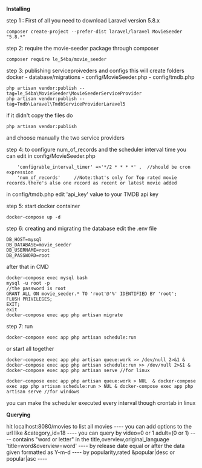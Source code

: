 
**Installing**

step 1 :
First of all you need to download Laravel version 5.8.x 

```
composer create-project --prefer-dist laravel/laravel MovieSeeder "5.8.*"
```


step 2:
require the movie-seeder package through composer 

```
composer require le_54ba/movie_seeder
```
step 3:
publishing serviceproiveders and configs
this will create folders docker - database/migrations - config/MovieSeeder.php - config/tmdb.php
```
php artisan vendor:publish --tag=le_54ba\MovieSeeder\MovieSeederServiceProvider
php artisan vendor:publish --tag=Tmdb\Laravel\TmdbServiceProviderLaravel5
```
if it didn't copy the files do 
```
php artisan vendor:publish
```
and choose manually the two service providers

step 4:
to configure num_of_records and the scheduler interval time you can edit in config/MovieSeeder.php
```
	'configrable_interval_timer' =>'*/2 * * * *' ,  //should be cron expression
	'num_of_records'     //Note:that's only for Top rated movie records.there's also one record as recent or latest movie added
```
in config/tmdb.php edit 'api_key' value to your TMDB api key

step 5:
start docker container 
```
docker-compose up -d
```
step 6:
creating and migrating the database 
edit the .env file 
```
DB_HOST=mysql
DB_DATABASE=movie_seeder
DB_USERNAME=root
DB_PASSWORD=root
```
after that in CMD
```
docker-compose exec mysql bash
mysql -u root -p
//the password is root
GRANT ALL ON movie_seeder.* TO 'root'@'%' IDENTIFIED BY 'root';
FLUSH PRIVILEGES;
EXIT;
exit
docker-compose exec app php artisan migrate
```
step 7:
run 
```
docker-compose exec app php artisan schedule:run
```
or start all together 

```
docker-compose exec app php artisan queue:work >> /dev/null 2>&1 & docker-compose exec app php artisan schedule:run >> /dev/null 2>&1 & docker-compose exec app php artisan serve //for linux

docker-compose exec app php artisan queue:work > NUL  & docker-compose exec app php artisan schedule:run > NUL & docker-compose exec app php artisan serve //for windows
```
you can make the scheduler executed every interval though crontab in linux 

**Querying**

hit localhost:8080/movies to list all movies ----
you can add options to the url like &category_id=18 ----
you can query by video=0 or 1 adult=(0 or 1) ----
contains "word or letter" in the title,overview,original_language 'title=word&overview=word' ----
by release date equal or after the data given formatted as Y-m-d ----
by popularity,rated &popular|desc or popular|asc ----

